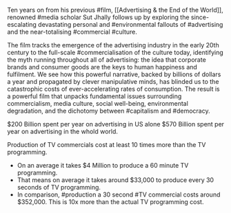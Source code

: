 Ten years on from his previous #film, [[Advertising & the End of the World]], renowned #media scholar Sut Jhally follows up by exploring the since-escalating devastating personal and #environmental fallouts of #advertising and the near-totalising #commercial #culture.

The film tracks the emergence of the advertising industry in the early 20th century to the full-scale #commercialisation of the culture today, identifying the myth running throughout all of advertising: the idea that corporate brands and consumer goods are the keys to human happiness and fulfilment. We see how this powerful narrative, backed by billions of dollars a year and propagated by clever manipulative minds, has blinded us to the catastrophic costs of ever-accelerating rates of consumption. The result is a powerful film that unpacks fundamental issues surrounding commercialism, media culture, social well-being, environmental degradation, and the dichotomy between #capitalism and #democracy.

$200 Billion spent per year on advertising in US alone
$570 Billion spent per year on advertising in the whold world.

Production of TV commercials cost at least 10 times more than the TV programming.
- On an average it takes $4 Million to produce a 60 minute TV programming.
- That means on average it takes around $33,000 to produce every 30 seconds of TV programming.
- In comparison, #production a 30 second #TV commercial costs around $352,000. This is 10x more than the actual TV programming cost.